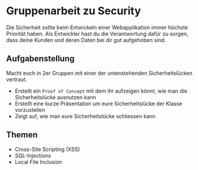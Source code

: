 # Gruppenarbeit zu Security

Die Sicherheit sollte beim Entwickeln einer Webapplikation immer höchste Priorität haben. Als Entwickler hast du die Verantwortung dafür zu sorgen, dass deine Kunden und deren Daten bei dir gut aufgehoben sind.

## Aufgabenstellung

Macht euch in 2er Gruppen mit einer der untenstehenden Sicherheitslücken vertraut.

* Erstellt ein `Proof of Concept` mit dem ihr aufzeigen könnt, wie man die Sicherheitslücke ausnutzen kann
* Erstellt eine kurze Präsentation um eure Sicherheitslücke der Klasse vorzustellen
* Zeigt auf, wie man eure Sicherheitslücke schliessen kann

## Themen

* Cross-Site Scripting (XSS)
* SQL-Injections
* Local File Inclusion

